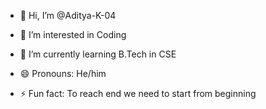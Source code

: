- 👋 Hi, I’m @Aditya-K-04
- 👀 I’m interested in Coding
- 🌱 I’m currently learning B.Tech in CSE


- 😄 Pronouns: He/him
- ⚡ Fun fact: To reach end we need to start from beginning

<!---
Aditya-K-04/Aditya-K-04 is a ✨ special ✨ repository because its `README.md` (this file) appears on your GitHub profile.
You can click the Preview link to take a look at your changes.
--->
